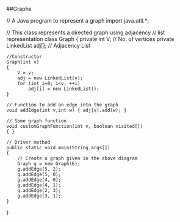 ##Graphs

// A Java program to represent a graph
import java.util.*; 
  
// This class represents a directed graph using adjacency 
// list representation 
class Graph 
{ 
    private int V;   // No. of vertices 
    private LinkedList<Integer> adj[]; // Adjacency List 
  
    //Constructor 
    Graph(int v) 
    { 
        V = v; 
        adj = new LinkedList[v]; 
        for (int i=0; i<v; ++i) 
            adj[i] = new LinkedList(); 
    } 
  
    // Function to add an edge into the graph 
    void addEdge(int v,int w) { adj[v].add(w); } 
  
    // Some graph function
    void customGraphFunction(int v, boolean visited[]) 
    { }
  
    // Driver method 
    public static void main(String args[]) 
    { 
        // Create a graph given in the above diagram 
        Graph g = new Graph(6); 
        g.addEdge(5, 2); 
        g.addEdge(5, 0); 
        g.addEdge(4, 0); 
        g.addEdge(4, 1); 
        g.addEdge(2, 3); 
        g.addEdge(3, 1); 
    } 
} 
